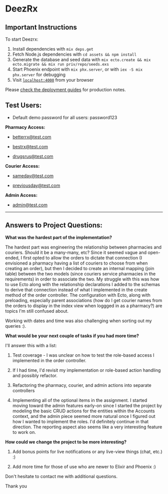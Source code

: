 # DeezRx

## Important Instructions

To start Deezrx:

  1) Install dependencies with `mix deps.get`
  2) Fetch Node.js dependencies with `cd assets && npm install`
  3) Generate the database and seed data with `mix ecto.create && mix ecto.migrate && mix run priv/repo/seeds.exs`
  4) Start Phoenix endpoint with `mix phx.server`, or with `iex -S mix phx.server` for debugging
  5) Visit [`localhost:4000`](http://localhost:4000) from your browser

Please [check the deployment guides](http://www.phoenixframework.org/docs/deployment) for production notes.

## Test Users:

  - Default demo password for all users: password123

**Pharmacy Access:**

  - betterrx@test.com

  - bestrx@test.com

  - drugsrus@test.com

**Courier Access:**

  - sameday@test.com

  - previousday@test.com

**Admin Access:** 

  - admin@test.com

<hr>

## Answers to Project Questions:

**What was the hardest part of the implementation?**

The hardest part was engineering the relationship between pharmacies and couriers. Should it be a many-many, etc? Since it seemed vague and open-ended, I first opted to allow the orders to dictate that connection (I envisioned a pharmacy having a list of couriers to choose from when creating an order), but then I decided to create an internal mapping (join table) between the two models (since couriers service pharmacies in the requirements) in order to associate the two. My struggle with this was how to use Ecto along with the relationship declarations I added to the schemas to derive that connection instead of what I implemented in the create method of the order controller. The configuration with Ecto, along with preloading, especially parent associations (how do I get courier names from the orders to display in the index view when loggged in as a pharmacy?) are topics I'm still confused about.

Working with dates and time was also challenging when sorting out my queries :).


**What would be your next couple of tasks if you had more time?**

I'll answer this with a list:

1) Test coverage - I was unclear on how to test the role-based access I implemented in the order controller.
    
2) If I had time, I'd revisit my implementation or role-based action handling and possibly refactor.

3) Refactoring the pharmacy, courier, and admin actions into separate controllers
   
4) Implementing all of the optional items in the assignment. I started moving toward the admin features early-on since I started the project by modeling the basic CRUD actions for the entities within the Accounts context, and the admin piece seemed more natural once I figured out how I wanted to implement the roles. I'd definitely continue in that direction. The reporting aspect also seems like a very interesting feature to work on.


**How could we change the project to be more interesting?**

1) Add bonus points for live notifications or any live-view things (chat, etc.) :)
   
2) Add more time for those of use who are newer to Elixir and Phoenix :)


Don't hesitate to contact me with additional questions.

Thank you





